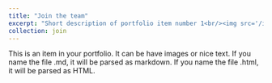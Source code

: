 ```yaml
---
title: "Join the team"
excerpt: "Short description of portfolio item number 1<br/><img src='/images/ad.png'>"
collection: join
---
```


This is an item in your portfolio. It can be have images or nice text. If you name the file .md, it will be parsed as markdown. If you name the file .html, it will be parsed as HTML. 
